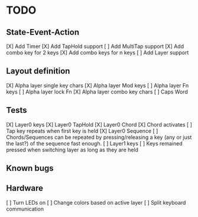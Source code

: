 # TODO

## State-Event-Action
[X] Add Timer
[X] Add TapHold support
[ ] Add MultiTap support
[X] Add combo key for 2 keys
[X] Add combo keys for n keys
[ ] Add Layer support

## Layout definition
[X] Alpha layer single key chars
[X] Alpha layer Mod keys
[ ] Alpha layer Fn keys
[ ] Alpha layer lock Fn
[X] Alpha layer combo key chars
[ ] Caps Word

## Tests
[X] Layer0 keys
[X] Layer0 TapHold
[X] Layer0 Chord
    [X] Chord activates
    [ ] Tap key repeats when first key is held
[X] Layer0 Sequence
[ ] Chords/Sequences can be repeated by pressing/releasing a key (any or just the last?) of the sequence fast enough.
[ ] Layer1 keys
[ ] Keys remained pressed when switching layer as long as they are held

## Known bugs

## Hardware
[ ] Turn LEDs on
[ ] Change colors based on active layer
[ ] Split keyboard communication
